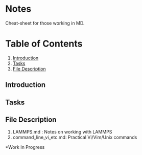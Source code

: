 # Notes
Cheat-sheet for those working in MD. 

# Table of Contents
1. [Introduction](#intro)
2. [Tasks](#tasks)
3. [File Description](#describe)

## Introduction

## Tasks

## File Description
1. LAMMPS.md : Notes on working with LAMMPS
2. command_line_vi_etc.md: Practical Vi/Vim/Unix commands

*Work In Progress

